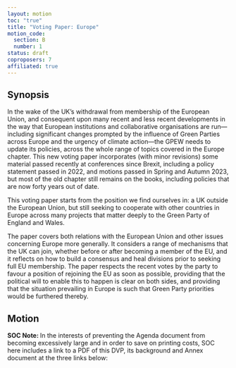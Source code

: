 ```yaml
---
layout: motion
toc: "true"
title: "Voting Paper: Europe"
motion_code:
  section: B
  number: 1
status: draft
coproposers: 7
affiliated: true
---
```

## Synopsis

In the wake of the UK’s withdrawal from membership of the European Union, and consequent upon many recent and less recent developments in the way that European institutions and collaborative organisations are run—including significant changes prompted by the influence of Green Parties across Europe and the urgency of climate action—the GPEW needs to update its policies, across the whole range of topics covered in the Europe chapter. This new voting paper incorporates (with minor revisions) some material passed recently at conferences since Brexit, including a policy statement passed in 2022, and motions passed in Spring and Autumn 2023, but most of the old chapter still remains on the books, including policies that are now forty years out of date.

This voting paper starts from the position we find ourselves in: a UK outside the European Union, but still seeking to cooperate with other countries in Europe across many projects that matter deeply to the Green Party of England and Wales.

The paper covers both relations with the European Union and other issues concerning Europe more generally. It considers a range of mechanisms that the UK can join, whether before or after becoming a member of the EU, and it reflects on how to build a consensus and heal divisions prior to seeking full EU membership. The paper respects the recent votes by the party to favour a position of rejoining the EU as soon as possible, providing that the political will to enable this to happen is clear on both sides, and providing that the situation prevailing in Europe is such that Green Party priorities would be furthered thereby.

## Motion

<p class="alert d-inline-block alert-primary"><strong>SOC Note: </strong> In the interests of preventing the Agenda document from becoming excessively large and in order to save on printing costs, SOC here includes a link to a PDF of this DVP, its background and Annex document at the three links below:  <https://spaces.greenparty.org.uk/file/file/download?guid=dccf4834-e20c-4fab-a714-df51709976b6&hash_sha1=a4167a88>  <https://spaces.greenparty.org.uk/file/file/download?guid=34c6bc1d-fd84-433f-9e43-4404eff18e88&hash_sha1=246cca52>  <https://spaces.greenparty.org.uk/file/file/download?guid=a47a4ed7-a69f-486a-bb73-f5a6d3a87ea0&hash_sha1=da44f7d4></p>